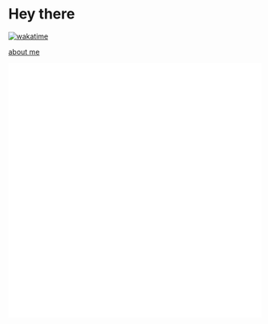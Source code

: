 # Hey there

[![wakatime](https://wakatime.com/badge/user/88d1cbde-21c1-42c0-98a3-b3c83e808037.svg)](https://wakatime.com/@88d1cbde-21c1-42c0-98a3-b3c83e808037)

[about me](https://akarpov.ru/about)

![Metrics](/github-metrics.svg)
